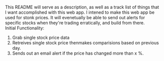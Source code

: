 This README will serve as a description, as well as a track list of things that I want accomplished with this web app.  I intened to make this web app be used for stonk prices.  It will evenetually be able to send out alerts for specific stocks when they're trading erratically, and build from there.  
Initial Functionality:
1.  Grab single stock price data
2.  Retreives single stock price thenmakes comparisions based on previous day.
3.  Sends out an email alert if the price has changed more than x %.
